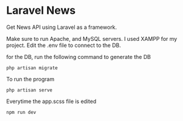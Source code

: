 # Laravel News
 Get News API using Laravel as a framework.

Make sure to run Apache, and MySQL servers. I used XAMPP for my project. 
Edit the .env file to connect to the DB.

for the DB, run the following command to generate the DB

```
php artisan migrate
```

To run the program
```
php artisan serve
```

Everytime the app.scss file is edited
```
npm run dev
```

